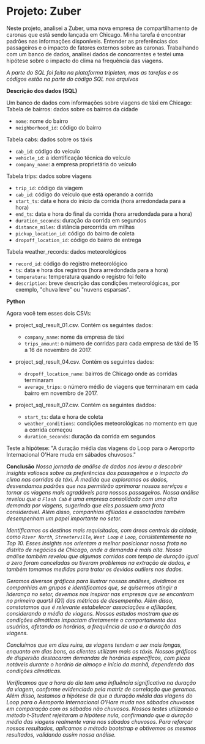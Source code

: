 # Projeto: Zuber

Neste projeto, analisei a Zuber, uma nova empresa de compartilhamento de caronas que está sendo lançada em Chicago. Minha tarefa é encontrar padrões nas informações disponíveis. Entender as preferências dos passageiros e o impacto de fatores externos sobre as caronas. Trabalhando com um banco de dados, analisei dados de concorrentes e testei uma hipótese sobre o impacto do clima na frequência das viagens.

*A parte do SQL foi feita na plataforma tripleten, mas as tarefas e os códigos estão na parte do código SQL nos arquivos*

**Descrição dos dados (SQL)**

Um banco de dados com informações sobre viagens de táxi em Chicago:
Tabela de bairros: dados sobre os bairros da cidade
- `nome`: nome do bairro
- `neighborhood_id`: código do bairro

Tabela cabs: dados sobre os táxis
- `cab_id`: código do veículo
- `vehicle_id`: a identificação técnica do veículo
- `company_name`: a empresa proprietária do veículo

Tabela trips: dados sobre viagens
- `trip_id`: código da viagem
- `cab_id`: código do veículo que está operando a corrida
- `start_ts`: data e hora do início da corrida (hora arredondada para a hora)
- `end_ts`: data e hora do final da corrida (hora arredondada para a hora)
- `duration_seconds`: duração da corrida em segundos
- `distance_miles`: distância percorrida em milhas
- `pickup_location_id`: código do bairro de coleta
- `dropoff_location_id`: código do bairro de entrega

Tabela weather_records: dados meteorológicos
- `record_id`: código do registro meteorológico
- `ts`: data e hora dos registros (hora arredondada para a hora)
- `temperatura`: temperatura quando o registro foi feito
- `description`: breve descrição das condições meteorológicas, por exemplo, "chuva leve" ou "nuvens esparsas".

**Python**

Agora você tem esses dois CSVs: 
- project_sql_result_01.csv. Contém os seguintes dados:
  - `company_name`: nome da empresa de táxi
  - `trips_amount`: o número de corridas para cada empresa de táxi de 15 a 16 de novembro de 2017.

- project_sql_result_04.csv. Contém os seguintes dados:
  - `dropoff_location_name`: bairros de Chicago onde as corridas terminaram
  - `average_trips`: o número médio de viagens que terminaram em cada bairro em novembro de 2017.

- project_sql_result_07.csv. Contém os seguintes daddos:
  - `start_ts`: data e hora de coleta
  - `weather_conditions`: condições meteorológicas no momento em que a corrida começou
  - `duration_seconds`: duração da corrida em segundos

Teste a hipótese: "A duração média das viagens do Loop para o Aeroporto Internacional O'Hare muda em sábados chuvosos."

**Conclusão** 
*Nossa jornada de análise de dados nos levou a descobrir insights valiosos sobre as preferências dos passageiros e o impacto do clima nas corridas de táxi. À medida que exploramos os dados, desvendamos padrões que nos permitirão aprimorar nossos serviços e tornar as viagens mais agradáveis para nossos passageiros. Nossa análise revelou que a `Flash Cab` é uma empresa consolidada com uma alta demanda por viagens, sugerindo que eles possuem uma frota considerável. Além disso, companhias afiliadas e associadas também desempenham um papel importante no setor.*

*Identificamos os destinos mais requisitados, com áreas centrais da cidade, como `River North`, `Streeterville`, `West Loop` e `Loop`, consistentemente no Top 10. Esses insights nos orientam a melhor posicionar nossa frota no distrito de negócios de Chicago, onde a demanda é mais alta. Nossa análise também revelou que algumas corridas com tempo de duração igual a zero foram canceladas ou tiveram problemas na extração de dados, e também tomamos medidas para tratar os devidos outliers nos dados.*

*Geramos diversos gráficos para ilustrar nossas análises, dividimos as companhias em grupos e identificamos que, se quisermos atingir a liderança no setor, devemos nos inspirar nas empresas que se encontram no primeiro quartil (Q1) das métricas de desempenho. Além disso, constatamos que é relevante estabelecer associações e afiliações, considerando a média de viagens. Nossos estudos mostram que as condições climáticas impactam diretamente o comportamento dos usuários, afetando os horários, a frequência de uso e a duração das viagens.*

*Concluímos que em dias ruins, as viagens tendem a ser mais longas, enquanto em dias bons, os clientes utilizam mais os táxis. Nossos gráficos de dispersão destacaram demandas de horários específicos, com picos notáveis durante o horário de almoço e início da manhã, dependendo das condições climáticas.*

*Verificamos que a hora do dia tem uma influência significativa na duração da viagem, conforme evidenciado pela matriz de correlação que geramos. Além disso, testamos a hipótese de que a duração média das viagens do Loop para o Aeroporto Internacional O'Hare muda nos sábados chuvosos em comparação com os sábados não chuvosos. Nossos testes utilizando o método t-Student rejeitaram a hipótese nula, confirmando que a duração média das viagens realmente varia nos sábados chuvosos. Para reforçar nossos resultados, aplicamos o método bootstrap e obtivemos os mesmos resultados, validando assim nossa análise.*
